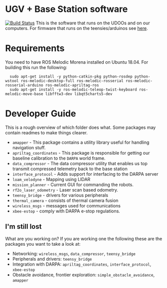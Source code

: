 # UGV + Base Station software
[![Build Status](https://travis-ci.com/arjo129/darpa_ugv_highlevel.svg?token=kEQyTbP2NRSN6ymJo7RV&branch=master)](https://travis-ci.com/arjo129/darpa_ugv_highlevel)
This is the software that runs on the UDOOs and on our computers. For firmware that runs on the teensies/arduinos see [here](https://github.com/lekoook/darpasubt/tree/custom_proto).

# Requirements
You need to have ROS Melodic Morena installed on Ubuntu 18.04. For building this run the following:
```
  sudo apt-get install -y python-catkin-pkg python-rosdep python-wstool ros-melodic-desktop-full ros-melodic-rosserial ros-melodic-rosserial-arduino ros-melodic-apriltag-ros 
  sudo apt-get install -y ros-melodic-teleop-twist-keyboard ros-melodic-move-base libfftw3-dev libqt5charts5-dev
```
# Developer Guide
This is a rough overview of which folder does what. Some packages may contain readmes to make things clearer.
- `amapper` - This package contains a utility library useful for handling navigation stuff.
- `apriltag_coordinates` - This package is responsible for getting our baseline calibration to the `DARPA` world frame.
- `data_compressor` - The data compressor utility that enables us top transmit compressed telemetry back to the base station
- `interface_protocol` - Adds support for interfacing to the DARPA server
- `loam_velodyne` - Mapping using LIDAR
- `mission_planner` - Current GUI for commanding the robots.
- `rf2o_laser_odometry` - Laser scan based odometry.
- `teensy_bridge` - drivers for various peripherals
- `thermal_camera` - consists of thermal camera fusion
- `wireless_msgs` - messages used for communications
- `xbee-estop` - comply with DARPA e-stop regulations.

## I'm still lost
What are you working on? If you are working one the following these are the packages you want to take a look at:

* Networking: `wireless_msgs`, `data_compressor`, `teensy_bridge`
* Peripherals and drivers: `teensy_bridge`
* Integration with DARPA: `apriltag_coordinates`, `interface_protocol`, `xbee-estop`
* Obstacle avoidance, frontier exploration: `simple_obstacle_avoidance`, `amapper`

